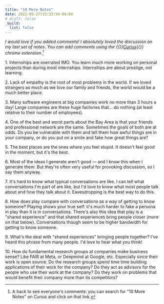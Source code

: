 ```yaml
---
title: "10 More Notes"
date: 2022-05-27T15:33:54-04:00
# draft: false
_build:
  list: false
---
```


_I would love if you added comments! I absolutely loved the discussion on my last set of notes. You can add comments using the {{<rawhtml>}}<a href="https://curius.app" target="_blank">Curius</a>{{</rawhtml>}} chrome extension.[^1]_

[^1]: A hack to see everyone's comments: you can search for "10 More Notes" on Curius and click on that link.

1\. Internships are overrated IMO. You learn much more working on personal projects than during most internships. Internships are about prestige, not learning.

2\. Lack of empathy is the root of most problems in the world. If we loved strangers as much as we love our family and friends, the world would be a much better place.

3\. Many software engineers at big companies work no more than 3 hours a day! Large companies are these huge factories that... do nothing (at least relative to their number of employees).

4\. One of the best and worst parts about the Bay Area is that your friends and professional network are the same. Sometimes the goals of both are at odds. Do you be vulnerable with them and tell them how awful things are in your company, or do you put on a smile and fake how great things are?

5\. The best places are the ones where you feel stupid. It doesn't feel good in the moment, but it's the best.

6\. Most of the ideas I generate aren't good — and I know this when I generate them. But they're often very useful for provoking discussion, so I say them anyway.

7\. It's hard to know what typical conversations are like. I can tell what conversations I'm part of are like, but I'd love to know what most people talk about and how they talk about it. Eavesdropping is the best way to do this.

8\. How does play compare with conversations as a way of getting to know someone? Playing shows your true self: it's much harder to fake a persona in play than it is in conversations. There's also this idea that play is a "shared experience" and that shared experiences bring people closer (more on that below). Conversations though seem to be higher bandwidth for getting to know someone.

9\. What's the deal with "shared experiences" bringing people together? I've heard this phrase from many people. I'd love to hear what you think!

10\. How do fundamental research groups at companies make business sense? Like FAIR at Meta, or Deepmind at Google, etc. Especially since their work is open source. Do the research groups spend time time building applications of their work for the company? Do they act as advisors for the people who use their work at the company? Do they work on problems that would benefit their company more than its competitors?
